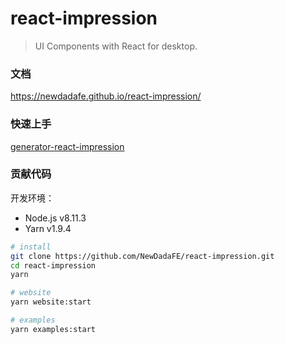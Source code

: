 # react-impression

> UI Components with React for desktop.

### 文档

https://newdadafe.github.io/react-impression/

### 快速上手

[generator-react-impression](https://github.com/NewDadaFE/generator/tree/master/packages/generator-react-impression)

### 贡献代码

开发环境：

* Node.js v8.11.3
* Yarn v1.9.4

```sh
# install
git clone https://github.com/NewDadaFE/react-impression.git
cd react-impression
yarn

# website
yarn website:start

# examples
yarn examples:start
```
